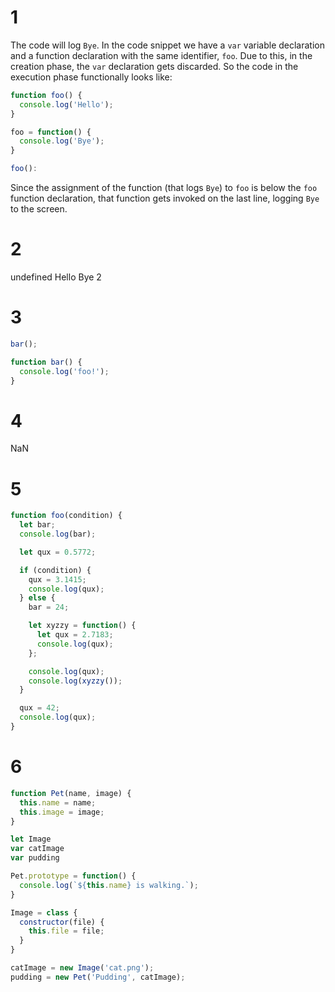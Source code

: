 # 1
The code will log `Bye`. In the code snippet we have a `var` variable declaration and a function declaration with the same identifier, `foo`. Due to this, in the creation phase, the `var` declaration gets discarded.
So the code in the execution phase functionally looks like:
```js
function foo() {
  console.log('Hello');
}

foo = function() {
  console.log('Bye');
}

foo():
```
Since the assignment of the function (that logs `Bye`) to `foo` is below the `foo` function declaration, that function gets invoked on the last line, logging `Bye` to the screen.

# 2
undefined
Hello
Bye
2

# 3
```js
bar();

function bar() {
  console.log('foo!');
}
```

# 4
NaN

# 5
```js
function foo(condition) {
  let bar;
  console.log(bar);

  let qux = 0.5772;

  if (condition) {
    qux = 3.1415;
    console.log(qux);
  } else {
    bar = 24;

    let xyzzy = function() {
      let qux = 2.7183;
      console.log(qux);
    };

    console.log(qux);
    console.log(xyzzy());
  }

  qux = 42;
  console.log(qux);
}
```

# 6
```js
function Pet(name, image) {
  this.name = name;
  this.image = image;
}

let Image
var catImage
var pudding

Pet.prototype = function() {
  console.log(`${this.name} is walking.`);
}

Image = class {
  constructor(file) {
    this.file = file;
  }
}

catImage = new Image('cat.png');
pudding = new Pet('Pudding', catImage);
```